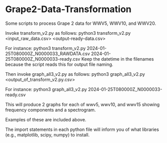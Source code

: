 # Grape2-Data-Transformation
Some scripts to process Grape 2 data for WWV5, WWV10, and WWV20.

Invoke transform_v2.py as follows: python3 transform_v2.py <input_raw_data.csv> <output-ready-data.csv>

For instance:
  python3 transform_v2.py 2024-01-25T080000Z_N0000033_RAWDATA.csv 2024-01-25T080000Z_N0000033-ready.csv
Keep the datetime in the filenames because the script reads this for output file naming.

Then invoke graph_all3_v2.py as follows: python3 graph_all3_v2.py <output_of_transform_v2.py.csv> 

For instance:
  python3 graph_all3_v2.py 2024-01-25T080000Z_N0000033-ready.csv
  
This will produce 2 graphs for each of wwv5, wwv10, and wwv15 showing frequency components and a spectrogram.

Examples of these are included above.

The import statements in each python file will inform you of what libraries (e.g., matplotlib, scipy, numpy) to install.
